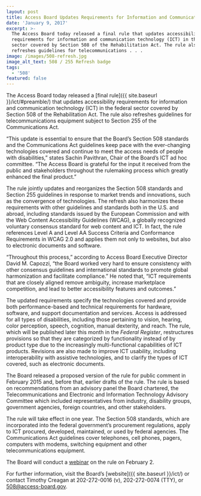 ```yaml
---
layout: post
title: Access Board Updates Requirements for Information and Communication Technology
date: 'January 9, 2017'
excerpt: >-
  The Access Board today released a final rule that updates accessibility
  requirements for information and communication technology (ICT) in the federal
  sector covered by Section 508 of the Rehabilitation Act. The rule also
  refreshes guidelines for telecommunications . . .
image: /images/508-refresh.jpg
image_alt_text: 508 / 255 Refresh badge
tags:
  - '508'
featured: false
---
```

The Access Board today released a [final rule]({{ site.baseurl }}/ict/#preamble/) that updates accessibility requirements for information and communication technology (ICT) in the federal sector covered by Section 508 of the Rehabilitation Act. The rule also refreshes guidelines for telecommunications equipment subject to Section 255 of the Communications Act.

“This update is essential to ensure that the Board’s Section 508 standards and the Communications Act guidelines keep pace with the ever-changing technologies covered and continue to meet the access needs of people with disabilities,” states Sachin Pavithran, Chair of the Board’s ICT ad hoc committee. “The Access Board is grateful for the input it received from the public and stakeholders throughout the rulemaking process which greatly enhanced the final product.”

The rule jointly updates and reorganizes the Section 508 standards and Section 255 guidelines in response to market trends and innovations, such as the convergence of technologies. The refresh also harmonizes these requirements with other guidelines and standards both in the U.S. and abroad, including standards issued by the European Commission and with the Web Content Accessibility Guidelines (WCAG), a globally recognized voluntary consensus standard for web content and ICT. In fact, the rule references Level A and Level AA Success Criteria and Conformance Requirements in WCAG 2.0 and applies them not only to websites, but also to electronic documents and software.

“Throughout this process,” according to Access Board Executive Director David M. Capozzi, “the Board worked very hard to ensure consistency with other consensus guidelines and international standards to promote global harmonization and facilitate compliance.” He noted that, “ICT requirements that are closely aligned remove ambiguity, increase marketplace competition, and lead to better accessibility features and outcomes.”

The updated requirements specify the technologies covered and provide both performance-based and technical requirements for hardware, software, and support documentation and services. Access is addressed for all types of disabilities, including those pertaining to vision, hearing, color perception, speech, cognition, manual dexterity, and reach. The rule, which will be published later this month in the *Federal Register*, restructures provisions so that they are categorized by functionality instead of by product type due to the increasingly multi-functional capabilities of ICT products. Revisions are also made to improve ICT usability, including interoperability with assistive technologies, and to clarify the types of ICT covered, such as electronic documents.

The Board released a proposed version of the rule for public comment in February 2015 and, before that, earlier drafts of the rule. The rule is based on recommendations from an advisory panel the Board chartered, the Telecommunications and Electronic and Information Technology Advisory Committee which included representatives from industry, disability groups, government agencies, foreign countries, and other stakeholders.

The rule will take effect in one year. The Section 508 standards, which are incorporated into the federal government’s procurement regulations, apply to ICT procured, developed, maintained, or used by federal agencies. The Communications Act guidelines cover telephones, cell phones, pagers, computers with modems, switching equipment and other telecommunications equipment.

The Board will conduct a [webinar](https://www.accessibilityonline.org/ao/session/?id=110588) on the rule on February 2.

For further information, visit the Board’s [website]({{ site.baseurl }}/ict/) or contact Timothy Creagan at 202-272-0016 (v), 202-272-0074 (TTY), or <508@access-board.gov>.
